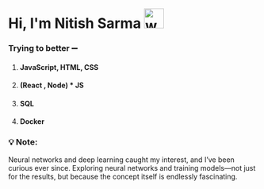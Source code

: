 <h1>Hi, I'm Nitish Sarma <img src="https://media.giphy.com/media/l0HlBO7eyXzSZkJri/giphy.gif" alt="waving hand gif" width="40"/></h1>
<h3>Trying to better ➖</h3>
<ol>
  <li>
    <h4>JavaScript, HTML, CSS</h4>
  </li>
  <li>
    <h4> (React , Node) * JS</h4>
  </li>
  <li>
    <h4>SQL</h4>
  </li>
  <li>
    <h4>Docker</h4>
  </li>
</ol>

<h3>💡 Note:</h3>
<p>
Neural networks and deep learning caught my interest, and I’ve been curious ever since. 
Exploring neural networks and training models—not just for the results, but because the concept itself is endlessly fascinating.
</p>
